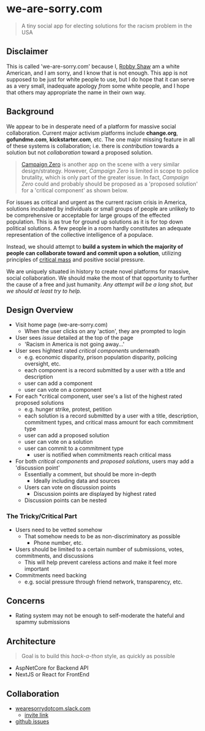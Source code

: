 # we-are-sorry.com

> A tiny social app for electing solutions for the racism problem in the USA

## Disclaimer

This is called 'we-are-sorry.com' because I, [Robby Shaw](https://github.com/robbynshaw) am a white American, and I am sorry, and I know that is not enough. This app is not supposed to be just for white people to use, but I do hope that it can serve as a very small, inadequate apology *from* some white people, and I hope that others may appropriate the name in their own way.

## Background

We appear to be in desperate need of a platform for massive social collaboration. Current major activism platforms include **change.org**, **gofundme.com**, **kickstarter.com**, etc. The one major missing feature in all of these systems is collaboration; i.e. there is _contribution_ towards a solution but not _collaboration_ toward a proposed solution.

> [Campaign Zero](https://www.joincampaignzero.org/) is another app on the scene with a very similar design/strategy. However, *Campaign Zero* is limited in scope to police brutality, which is only part of the greater issue. In fact, *Campaign Zero* could and probably should be proposed as a 'proposed solution' for a 'critical component' as shown below.

For issues as critical and urgent as the current racism crisis in America, solutions incubated by individuals or small groups of people are unlikely to be comprehensive or acceptable for large groups of the effected population. This is as true for ground up solutions as it is for top down political solutions. A few people in a room hardly constitutes an adequate representation of the collective intelligence of a populace.

Instead, we should attempt to **build a system in which the majority of people can collaborate toward and commit upon a solution**, utilizing principles of [critical mass](https://en.wikipedia.org/wiki/Critical_mass_(sociodynamics)) and positive social pressure.

We are uniquely situated in history to create novel platforms for massive, social collaboration. We should make the most of that opportunity to further the cause of a free and just humanity. _Any attempt will be a long shot, but we should at least try to help._

## Design Overview

- Visit home page (we-are-sorry.com)
  - When the user clicks on any 'action', they are prompted to login
- User sees *issue* detailed at the top of the page
  - 'Racism in America is not going away...'
- User sees hightest rated *critical components* underneath
  - e.g. economic disparity, prison population disparity, policing oversight, etc.
  - each component is a record submitted by a user with a title and description
  - user can add a component
  - user can vote on a component
- For each *critical component, user see's a list of the highest rated proposed solutions
  - e.g. hunger strike, protest, petition
  - each solution is a record submitted by a user with a title, description, commitment types, and critical mass amount for each commitment type
  - user can add a proposed solution
  - user can vote on a solution
  - user can commit to a commitment type
    - user is notified when commitments reach critical mass
- For both *critical components* and *proposed solutions*,  users may add a 'discussion point'
  - Essentially a comment, but should be more in-depth
    - Ideally including data and sources
  - Users can vote on discussion points
    - Discussion points are displayed by highest rated
  - Discussion points can be nested

### The Tricky/Critical Part

- Users need to be vetted somehow
  - That somehow needs to be as non-discriminatory as possible
    - Phone number, etc.
- Users should be limited to a certain number of submissions, votes, commitments, and discussions
  - This will help prevent careless actions and make it feel more important
- Commitments need backing
  - e.g. social pressure through friend network, transparency, etc.

## Concerns

- Rating system may not be enough to self-moderate the hateful and spammy submissions

## Architecture

> Goal is to build this *hack-a-thon* style, as quickly as possible

- AspNetCore for Backend API
- NextJS or React for FrontEnd

## Collaboration

- [wearesorrydotcom.slack.com](https://wearesorrydotcom.slack.com)
  - [invite link](https://join.slack.com/t/wearesorrydotcom/shared_invite/zt-evxer2n8-IKlr_7~Eji~QUlUxS~do1Q)
- [github issues](https://github.com/robbynshaw/we-are-sorry.com/issues)